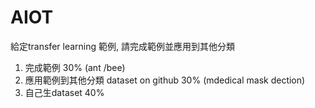 # AIOT
給定transfer learning 範例, 請完成範例並應用到其他分類
1. 完成範例 30% (ant /bee)
2. 應用範例到其他分類 dataset on github 30% (mdedical mask dection)
3. 自己生dataset 40% 
